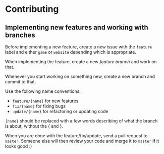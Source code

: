# Contributing

## Implementing new features and working with branches 

Before implementing a new feature, create a new issue with the `feature` label and either `game` or `website` depending
which is appropriate. 

When implementing the feature, create a new _feature branch_ and work on that. 

Whenever you start working on something new, create a new branch and commit to that.

Use the following name conventions:

- `feature/{name}` for new features
- `fix/{name}` for fixing bugs
- `update/{name}` for refactoring or updating code

`{name}` should be replaced with a few words describing of what the branch is about, without the { and }.

When you are done with the feature/fix/update, send a pull request to `master`. Someone else will then review
your code and merge it to `master` if it looks good :)
